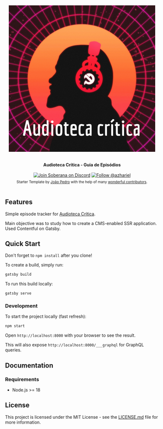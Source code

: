 <p align="center">
  <img src="./src/images/icon.png">
</p>

<br />

<div align="center"><strong>Audioteca Crítica - Guia de Episódios</strong></div>

<br />

<div align="center">
<a href="https://discord.gg/soberana">
<img src="https://img.shields.io/discord/828778305691844609?label=soberana&logo=discord&style=flat-square" alt="Join Soberana on Discord" /></a>
  <a href="https://instagram.com/azhariel.tv">
    <img src="https://img.shields.io/badge/follow-%40azhariel.tv-red?style=flat-square&logo=instagram" alt="Follow @azhariel" />
  </a>
</div>

<div align="center">
  <sub>Starter Template by <a href="https://twitter.com/jpedroschmitz">João Pedro</a> with the help of many <a href="https://github.com/jpedroschmitz/gatsby-starter-ts/graphs/contributors">wonderful contributors</a>.</sub>
</div>

<br />

## Features

Simple episode tracker for <a href="https://orelo.cc/podcast/63596d0765a447074f37f367?forum=false">Audioteca Crítica</a>.

Main objective was to study how to create a CMS-enabled SSR application. Used Contentful on Gatsby.

## Quick Start

Don't forget to `npm install` after you clone!

To create a build, simply run:

```bash
gatsby build
```

To run this build locally:

```bash
gatsby serve
```

### Development

To start the project locally (fast refresh):

```bash
npm start
```

Open `http://localhost:8000` with your browser to see the result.

This will also expose `http://localhost:8000/___graphql` for GraphQL queries.

## Documentation

### Requirements

- Node.js >= 18

## License

This project is licensed under the MIT License - see the [LICENSE.md](LICENSE.md) file for more information.
